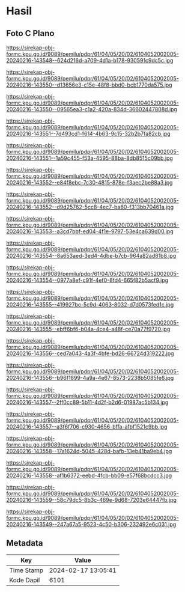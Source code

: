 # Hasil

## Foto C Plano

https://sirekap-obj-formc.kpu.go.id/9089/pemilu/pdpr/61/04/05/20/02/6104052002005-20240216-143548--624d216d-a709-4d1a-b178-930591c9dc5c.jpg

https://sirekap-obj-formc.kpu.go.id/9089/pemilu/pdpr/61/04/05/20/02/6104052002005-20240216-143550--d13656e3-c15e-48f8-bbd0-bcb1770da575.jpg

https://sirekap-obj-formc.kpu.go.id/9089/pemilu/pdpr/61/04/05/20/02/6104052002005-20240216-143550--09565ea3-c1a2-420a-834d-36602447808d.jpg

https://sirekap-obj-formc.kpu.go.id/9089/pemilu/pdpr/61/04/05/20/02/6104052002005-20240216-143551--7d493cd1-f614-4b63-9c15-32b2b7fa82cb.jpg

https://sirekap-obj-formc.kpu.go.id/9089/pemilu/pdpr/61/04/05/20/02/6104052002005-20240216-143551--1a59c455-f53a-4595-88ba-8db8515c09bb.jpg

https://sirekap-obj-formc.kpu.go.id/9089/pemilu/pdpr/61/04/05/20/02/6104052002005-20240216-143552--e84f8ebc-7c30-4815-878e-f3aec2be88a3.jpg

https://sirekap-obj-formc.kpu.go.id/9089/pemilu/pdpr/61/04/05/20/02/6104052002005-20240216-143552--d9d25762-5cc8-4ec7-ba60-f313bb70461a.jpg

https://sirekap-obj-formc.kpu.go.id/9089/pemilu/pdpr/61/04/05/20/02/6104052002005-20240216-143553--a3cd7bbf-ed04-4f1e-9797-53e4ca639d00.jpg

https://sirekap-obj-formc.kpu.go.id/9089/pemilu/pdpr/61/04/05/20/02/6104052002005-20240216-143554--8a653aed-3ed4-4dbe-b7cb-964a82ad81b8.jpg

https://sirekap-obj-formc.kpu.go.id/9089/pemilu/pdpr/61/04/05/20/02/6104052002005-20240216-143554--0977a8ef-c91f-4ef0-8fd4-665f82b5acf9.jpg

https://sirekap-obj-formc.kpu.go.id/9089/pemilu/pdpr/61/04/05/20/02/6104052002005-20240216-143555--419927bc-5c9d-4063-8032-d7d0573fed1c.jpg

https://sirekap-obj-formc.kpu.go.id/9089/pemilu/pdpr/61/04/05/20/02/6104052002005-20240216-143555--ebff6bf6-b04a-4ce4-a48f-ce70a77f9720.jpg

https://sirekap-obj-formc.kpu.go.id/9089/pemilu/pdpr/61/04/05/20/02/6104052002005-20240216-143556--ced7a043-4a3f-4bfe-bd26-66724d319222.jpg

https://sirekap-obj-formc.kpu.go.id/9089/pemilu/pdpr/61/04/05/20/02/6104052002005-20240216-143556--b96f1899-4a9a-4e67-8573-2238b5085fe6.jpg

https://sirekap-obj-formc.kpu.go.id/9089/pemilu/pdpr/61/04/05/20/02/6104052002005-20240216-143557--2ff0cc89-5b11-4d2f-b2d6-01987ac5b134.jpg

https://sirekap-obj-formc.kpu.go.id/9089/pemilu/pdpr/61/04/05/20/02/6104052002005-20240216-143557--a3f6f706-c930-4656-bffa-afbf1521c9bb.jpg

https://sirekap-obj-formc.kpu.go.id/9089/pemilu/pdpr/61/04/05/20/02/6104052002005-20240216-143558--17a1624d-5045-428d-bafb-13eb41ba9eb4.jpg

https://sirekap-obj-formc.kpu.go.id/9089/pemilu/pdpr/61/04/05/20/02/6104052002005-20240216-143558--af1b6372-eebd-4fcb-bb09-e57f68bcdcc3.jpg

https://sirekap-obj-formc.kpu.go.id/9089/pemilu/pdpr/61/04/05/20/02/6104052002005-20240216-143559--58c79dc5-8b3c-469e-9d68-7203e64447fb.jpg

https://sirekap-obj-formc.kpu.go.id/9089/pemilu/pdpr/61/04/05/20/02/6104052002005-20240216-143549--247a67a5-9523-4c50-b306-232492e6c031.jpg


## Metadata

| Key        | Value               |
| ---------- | ------------------- |
| Time Stamp | 2024-02-17 13:05:41 |
| Kode Dapil | 6101                |



